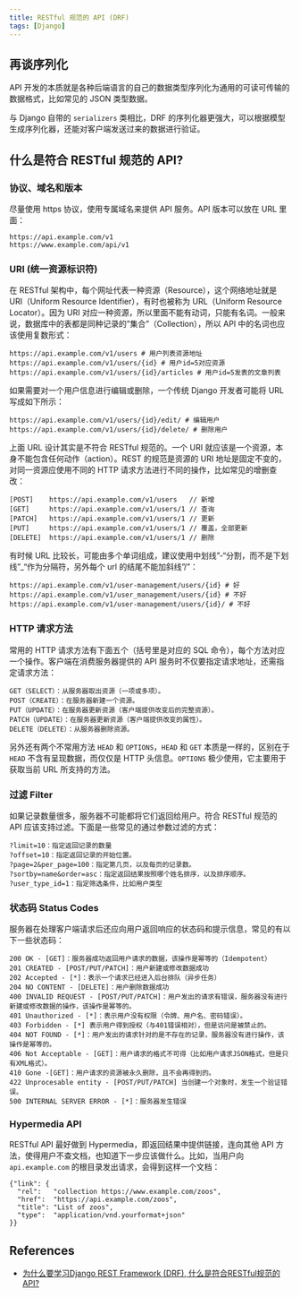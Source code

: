 ```yaml
---
title: RESTful 规范的 API (DRF)
tags: [Django]
---
```


## 再谈序列化
API 开发的本质就是各种后端语言的自己的数据类型序列化为通用的可读可传输的数据格式，比如常见的 JSON 类型数据。

与 Django 自带的 `serializers` 类相比，DRF 的序列化器更强大，可以根据模型生成序列化器，还能对客户端发送过来的数据进行验证。

## 什么是符合 RESTful 规范的 API?
### 协议、域名和版本
尽量使用 https 协议，使用专属域名来提供 API 服务。API 版本可以放在 URL 里面：
```
https://api.example.com/v1
https://www.example.com/api/v1 
```

### URI (统一资源标识符)
在 RESTful 架构中，每个网址代表一种资源（Resource），这个网络地址就是 URI（Uniform Resource Identifier），有时也被称为 URL（Uniform Resource Locator）。因为 URI 对应一种资源，所以里面不能有动词，只能有名词。一般来说，数据库中的表都是同种记录的”集合”（Collection），所以 API 中的名词也应该使用复数形式：
```
https://api.example.com/v1/users # 用户列表资源地址
https://api.example.com/v1/users/{id} # 用户id=5对应资源
https://api.example.com/v1/users/{id}/articles # 用户id=5发表的文章列表
```

如果需要对一个用户信息进行编辑或删除，一个传统 Django 开发者可能将 URL 写成如下所示：
```
https://api.example.com/v1/users/{id}/edit/ # 编辑用户
https://api.example.com/v1/users/{id}/delete/ # 删除用户
```

上面 URL 设计其实是不符合 RESTful 规范的。一个 URI 就应该是一个资源，本身不能包含任何动作（action）。REST 的规范是资源的 URI 地址是固定不变的，对同一资源应使用不同的 HTTP 请求方法进行不同的操作，比如常见的增删查改：
```
[POST]    https://api.example.com/v1/users   // 新增
[GET]     https://api.example.com/v1/users/1 // 查询
[PATCH]   https://api.example.com/v1/users/1 // 更新
[PUT]     https://api.example.com/v1/users/1 // 覆盖，全部更新
[DELETE]  https://api.example.com/v1/users/1 // 删除
```

有时候 URL 比较长，可能由多个单词组成，建议使用中划线”-“分割，而不是下划线”_“作为分隔符，另外每个 url 的结尾不能加斜线”/”：
```
https://api.example.com/v1/user-management/users/{id} # 好
https://api.example.com/v1/user_management/users/{id} # 不好
https://api.example.com/v1/user-management/users/{id}/ # 不好
```

### HTTP 请求方法
常用的 HTTP 请求方法有下面五个（括号里是对应的 SQL 命令），每个方法对应一个操作。客户端在消费服务器提供的 API 服务时不仅要指定请求地址，还需指定请求方法：
```
GET（SELECT）：从服务器取出资源（一项或多项）。
POST（CREATE）：在服务器新建一个资源。
PUT（UPDATE）：在服务器更新资源（客户端提供改变后的完整资源）。
PATCH（UPDATE）：在服务器更新资源（客户端提供改变的属性）。
DELETE（DELETE）：从服务器删除资源。
```

另外还有两个不常用方法 `HEAD` 和 `OPTIONS`，`HEAD` 和 `GET` 本质是一样的，区别在于 `HEAD` 不含有呈现数据，而仅仅是 HTTP 头信息。`OPTIONS` 极少使用，它主要用于获取当前 URL 所支持的方法。

### 过滤 Filter
如果记录数量很多，服务器不可能都将它们返回给用户。符合 RESTful 规范的 API 应该支持过滤。下面是一些常见的通过参数过滤的方式：
```
?limit=10：指定返回记录的数量
?offset=10：指定返回记录的开始位置。
?page=2&per_page=100：指定第几页，以及每页的记录数。
?sortby=name&order=asc：指定返回结果按照哪个姓名排序，以及排序顺序。
?user_type_id=1：指定筛选条件，比如用户类型
```

### 状态码 Status Codes
服务器在处理客户端请求后还应向用户返回响应的状态码和提示信息，常见的有以下一些状态码：
```
200 OK - [GET]：服务器成功返回用户请求的数据，该操作是幂等的（Idempotent）
201 CREATED - [POST/PUT/PATCH]：用户新建或修改数据成功
202 Accepted - [*]：表示一个请求已经进入后台排队（异步任务）
204 NO CONTENT - [DELETE]：用户删除数据成功
400 INVALID REQUEST - [POST/PUT/PATCH]：用户发出的请求有错误，服务器没有进行新建或修改数据的操作，该操作是幂等的。
401 Unauthorized - [*]：表示用户没有权限（令牌、用户名、密码错误）。
403 Forbidden - [*] 表示用户得到授权（与401错误相对），但是访问是被禁止的。
404 NOT FOUND - [*]：用户发出的请求针对的是不存在的记录，服务器没有进行操作，该操作是幂等的。
406 Not Acceptable - [GET]：用户请求的格式不可得（比如用户请求JSON格式，但是只有XML格式）。
410 Gone -[GET]：用户请求的资源被永久删除，且不会再得到的。
422 Unprocesable entity - [POST/PUT/PATCH] 当创建一个对象时，发生一个验证错误。
500 INTERNAL SERVER ERROR - [*]：服务器发生错误
```

### Hypermedia API
RESTful API 最好做到 Hypermedia，即返回结果中提供链接，连向其他 API 方法，使得用户不查文档，也知道下一步应该做什么。比如，当用户向 `api.example.com` 的根目录发出请求，会得到这样一个文档：
```
{"link": {
  "rel":   "collection https://www.example.com/zoos",
  "href":  "https://api.example.com/zoos",
  "title": "List of zoos",
  "type":  "application/vnd.yourformat+json"
}}
```

## References
- [为什么要学习Django REST Framework (DRF), 什么是符合RESTful规范的API?](https://pythondjango.cn/django/rest-framework/1-RESTfull-API-why-DRF/)

